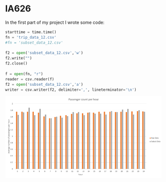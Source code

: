 # IA626
In the first part of my project I wrote some code:
<br>
```python
starttime = time.time()
fn = 'trip_data_12.csv'
#fn = 'subset_data_12.csv'

f2 = open('subset_data_12.csv','w')
f2.write("")
f2.close()

f = open(fn, "r")
reader = csv.reader(f)
f2 = open('subset_data_12.csv','a')
writer = csv.writer(f2, delimiter=',', lineterminator='\n')
```
![Passenger count per hour](images/passenger_count_per_hour_plot.png)
